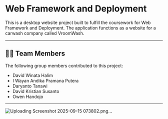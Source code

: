 # Web Framework and Deployment

This is a desktop website project built to fulfill the coursework for Web Framework and Deployment. The application functions as a website for a carwash company called VroomWash.

---


## 👨‍💻 Team Members

The following group members contributed to this project:
* David Winata Halim
* I Wayan Andika Pramana Putera
* Daryanto Tanawi
* David Kristian Susanto
* Owen Handojo

---
![Uploading Screenshot 2025-09-15 073802.png…]()

